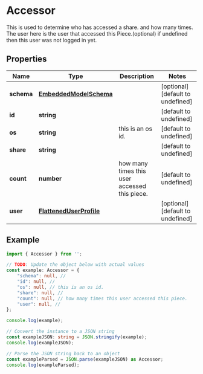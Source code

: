 
# Accessor

This is used to determine who has accessed a share. and how many times.  The user here is the user that accessed this Piece.(optional) if undefined then this user was not logged in yet.

## Properties

Name | Type | Description | Notes
------------ | ------------- | ------------- | -------------
**schema** | [**EmbeddedModelSchema**](EmbeddedModelSchema) |  | [optional] [default to undefined]
**id** | **string** |  | [default to undefined]
**os** | **string** | this is an os id. | [default to undefined]
**share** | **string** |  | [default to undefined]
**count** | **number** | how many times this user accessed this piece. | [default to undefined]
**user** | [**FlattenedUserProfile**](FlattenedUserProfile) |  | [optional] [default to undefined]

## Example

```typescript
import { Accessor } from '';

// TODO: Update the object below with actual values
const example: Accessor = {
    "schema": null, // 
    "id": null, // 
    "os": null, // this is an os id.
    "share": null, // 
    "count": null, // how many times this user accessed this piece.
    "user": null, // 
};

console.log(example);

// Convert the instance to a JSON string
const exampleJSON: string = JSON.stringify(example);
console.log(exampleJSON);

// Parse the JSON string back to an object
const exampleParsed = JSON.parse(exampleJSON) as Accessor;
console.log(exampleParsed);
```




